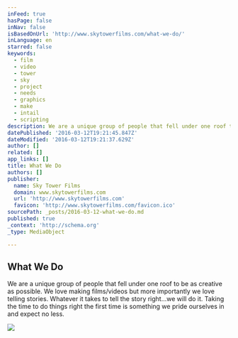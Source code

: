 ```yaml
---
inFeed: true
hasPage: false
inNav: false
isBasedOnUrl: 'http://www.skytowerfilms.com/what-we-do/'
inLanguage: en
starred: false
keywords:
  - film
  - video
  - tower
  - sky
  - project
  - needs
  - graphics
  - make
  - intail
  - scripting
description: We are a unique group of people that fell under one roof to be as creative as possible. We love making films/videos but more importantly we love telling stories. Whatever it takes to tell the story right...we will do it. Taking the time to do things right the first time is something we pride ourselves in and expect no less.
datePublished: '2016-03-12T19:21:45.847Z'
dateModified: '2016-03-12T19:21:37.629Z'
author: []
related: []
app_links: []
title: What We Do
authors: []
publisher:
  name: Sky Tower Films
  domain: www.skytowerfilms.com
  url: 'http://www.skytowerfilms.com'
  favicon: 'http://www.skytowerfilms.com/favicon.ico'
sourcePath: _posts/2016-03-12-what-we-do.md
published: true
_context: 'http://schema.org'
_type: MediaObject

---
```

<article style=""><h1>What We Do</h1><p>We are a unique group of people that fell under one roof to be as creative as possible. We love making films/videos but more importantly we love telling stories. Whatever it takes to tell the story right...we will do it. Taking the time to do things right the first time is something we pride ourselves in and expect no less.</p><img src="https://s3-us-west-2.amazonaws.com/the-grid-img/p/9a55df7fe6790b5bcb7cd7cbb2d419596a5148b9.jpg" /></article>